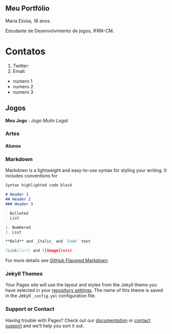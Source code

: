 ## Meu Portfólio

Maria Eloísa, 18 anos.

Estudante de Desenvolvimento de jogos, IFRN-CM.

# Contatos

1. Twitter:
2. Email:

- numero 1 
- numero 2
- numero 3

## Jogos

**Meu Jogo** : _Jogo Muito Legal_

### Artes

#### Alunos


### Markdown

Markdown is a lightweight and easy-to-use syntax for styling your writing. It includes conventions for

```markdown
Syntax highlighted code block

# Header 1
## Header 2
### Header 3

- Bulleted
- List

1. Numbered
2. List

**Bold** and _Italic_ and `Code` text

[Link](url) and ![Image](src)
```

For more details see [GitHub Flavored Markdown](https://guides.github.com/features/mastering-markdown/).

### Jekyll Themes

Your Pages site will use the layout and styles from the Jekyll theme you have selected in your [repository settings](https://github.com/eloisaliima/eloisaliima.github.io/settings). The name of this theme is saved in the Jekyll `_config.yml` configuration file.

### Support or Contact

Having trouble with Pages? Check out our [documentation](https://help.github.com/categories/github-pages-basics/) or [contact support](https://github.com/contact) and we’ll help you sort it out.
